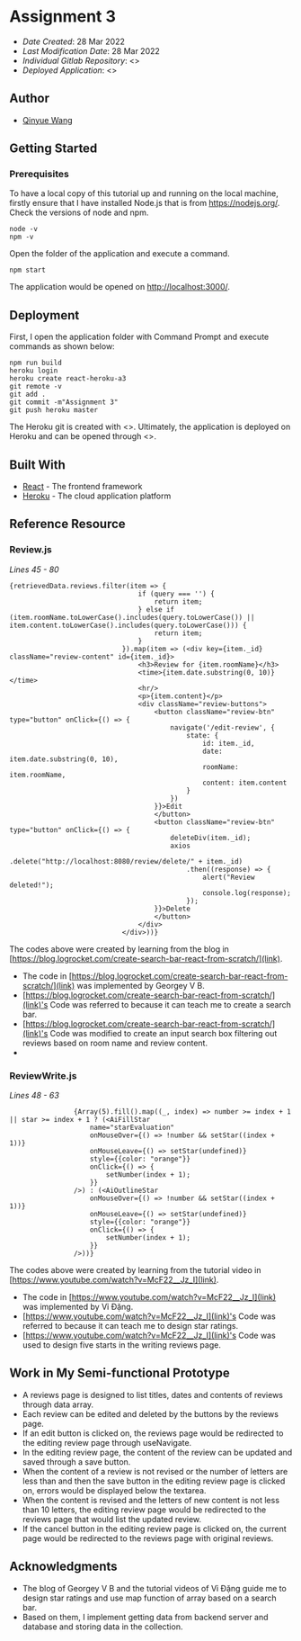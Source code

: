 # Assignment 3

* *Date Created*: 28 Mar 2022
* *Last Modification Date*: 28 Mar 2022
* *Individual Gitlab Repository*: <>
* *Deployed Application*: <>

## Author

* [Qinyue Wang](qn642785@dal.ca)

## Getting Started

### Prerequisites

To have a local copy of this tutorial up and running on the local machine, firstly ensure that I have installed Node.js
that is from <https://nodejs.org/>. Check the versions of node and npm.

```
node -v
npm -v
```

Open the folder of the application and execute a command.

```
npm start
```

The application would be opened on <http://localhost:3000/>.

## Deployment

First, I open the application folder with Command Prompt and execute commands as shown below:

```
npm run build
heroku login
heroku create react-heroku-a3
git remote -v
git add .
git commit -m"Assignment 3"
git push heroku master
```

The Heroku git is created with <>. Ultimately, the application is deployed on
Heroku and can be opened through <>.

## Built With

* [React](https://reactjs.org/) - The frontend framework
* [Heroku](https://www.heroku.com/) - The cloud application platform

## Reference Resource

### Review.js

*Lines 45 - 80*

```
{retrievedData.reviews.filter(item => {
                                if (query === '') {
                                    return item;
                                } else if (item.roomName.toLowerCase().includes(query.toLowerCase()) || item.content.toLowerCase().includes(query.toLowerCase())) {
                                    return item;
                                }
                            }).map(item => (<div key={item._id} className="review-content" id={item._id}>
                                <h3>Review for {item.roomName}</h3>
                                <time>{item.date.substring(0, 10)}</time>
                                <hr/>
                                <p>{item.content}</p>
                                <div className="review-buttons">
                                    <button className="review-btn" type="button" onClick={() => {
                                        navigate('/edit-review', {
                                            state: {
                                                id: item._id,
                                                date: item.date.substring(0, 10),
                                                roomName: item.roomName,
                                                content: item.content
                                            }
                                        })
                                    }}>Edit
                                    </button>
                                    <button className="review-btn" type="button" onClick={() => {
                                        deleteDiv(item._id);
                                        axios
                                            .delete("http://localhost:8080/review/delete/" + item._id)
                                            .then((response) => {
                                                alert("Review deleted!");
                                                console.log(response);
                                            });
                                    }}>Delete
                                    </button>
                                </div>
                            </div>))}     
```

The codes above were created by learning from the blog in [https://blog.logrocket.com/create-search-bar-react-from-scratch/](link).

- The code in [https://blog.logrocket.com/create-search-bar-react-from-scratch/](link) was implemented by Georgey V B.
- [https://blog.logrocket.com/create-search-bar-react-from-scratch/](link)'s Code was referred to because it can teach me to create a search bar.
- [https://blog.logrocket.com/create-search-bar-react-from-scratch/](link)'s Code was modified to create an input search box filtering out reviews based on room name and review content.
- 
### ReviewWrite.js

*Lines 48 - 63*

```
                {Array(5).fill().map((_, index) => number >= index + 1 || star >= index + 1 ? (<AiFillStar
                    name="starEvaluation"
                    onMouseOver={() => !number && setStar((index + 1))}
                    onMouseLeave={() => setStar(undefined)}
                    style={{color: "orange"}}
                    onClick={() => {
                        setNumber(index + 1);
                    }}
                />) : (<AiOutlineStar
                    onMouseOver={() => !number && setStar((index + 1))}
                    onMouseLeave={() => setStar(undefined)}
                    style={{color: "orange"}}
                    onClick={() => {
                        setNumber(index + 1);
                    }}
                />))}
```

The codes above were created by learning from the tutorial video in [https://www.youtube.com/watch?v=McF22__Jz_I](link).

- The code in [https://www.youtube.com/watch?v=McF22__Jz_I](link) was implemented by Vỉ Đặng.
- [https://www.youtube.com/watch?v=McF22__Jz_I](link)'s Code was referred to because it can teach me to design star ratings.
- [https://www.youtube.com/watch?v=McF22__Jz_I](link)'s Code was used to design five starts in the writing reviews page.

## Work in My Semi-functional Prototype

* A reviews page is designed to list titles, dates and contents of reviews through data array.
* Each review can be edited and deleted by the buttons by the reviews page.
* If an edit button is clicked on, the reviews page would be redirected to the editing review page through useNavigate.
* In the editing review page, the content of the review can be updated and saved through a save button.
* When the content of a review is not revised or the number of letters are less than and then the save button in the editing review page is clicked on, errors would be displayed below the textarea.
* When the content is revised and the letters of new content is not less than 10 letters, the editing review page would be redirected to the reviews page that would list the updated review.
* If the cancel button in the editing review page is clicked on, the current page would be redirected to the reviews page with original reviews.


## Acknowledgments

* The blog of Georgey V B and the tutorial videos of Vỉ Đặng guide me to design star ratings and use map function of array based on a search bar.
* Based on them, I implement getting data from backend server and database and storing data in the collection.

